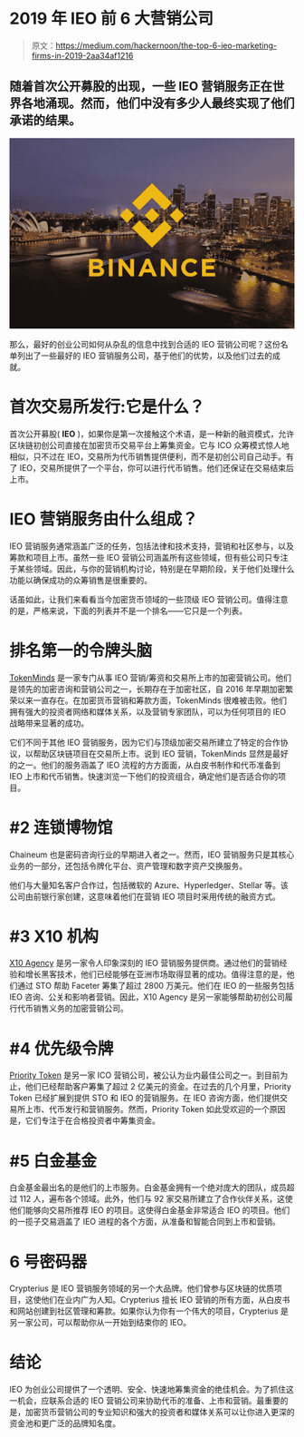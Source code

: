 # 2019 年 IEO 前 6 大营销公司

> 原文：<https://medium.com/hackernoon/the-top-6-ieo-marketing-firms-in-2019-2aa34af1216>

## 随着首次公开募股的出现，一些 IEO 营销服务正在世界各地涌现。然而，他们中没有多少人最终实现了他们承诺的结果。

![](img/8d18f3dd6adbc7f59eecd2d9669f35a5.png)

那么，最好的创业公司如何从杂乱的信息中找到合适的 IEO 营销公司呢？这份名单列出了一些最好的 IEO 营销服务公司，基于他们的优势，以及他们过去的成就。

# 首次交易所发行:它是什么？

首次公开募股( **IEO** )，如果你是第一次接触这个术语，是一种新的融资模式，允许区块链初创公司直接在加密货币交易平台上筹集资金。它与 ICO 众筹模式惊人地相似，只不过在 IEO，交易所为代币销售提供便利，而不是初创公司自己动手。有了 IEO，交易所提供了一个平台，你可以进行代币销售。他们还保证在交易结束后上市。

# IEO 营销服务由什么组成？

IEO 营销服务通常涵盖广泛的任务，包括法律和技术支持，营销和社区参与，以及筹款和项目上市。虽然一些 IEO 营销公司涵盖所有这些领域，但有些公司只专注于某些领域。因此，与你的营销机构讨论，特别是在早期阶段，关于他们处理什么功能以确保成功的众筹销售是很重要的。

话虽如此，让我们来看看当今加密货币领域的一些顶级 IEO 营销公司。值得注意的是，严格来说，下面的列表并不是一个排名——它只是一个列表。

# 排名第一的令牌头脑

[TokenMinds](https://lp.tokenminds.co/ieo-marketing) 是一家专门从事 IEO 营销/筹资和交易所上市的加密营销公司。他们是领先的加密咨询和营销公司之一，长期存在于加密社区，自 2016 年早期加密繁荣以来一直存在。在加密货币营销和筹款方面，TokenMinds 很难被击败。他们拥有强大的投资者网络和媒体关系，以及营销专家团队，可以为任何项目的 IEO 战略带来显著的成功。

它们不同于其他 IEO 营销服务，因为它们与顶级加密交易所建立了特定的合作协议，以帮助区块链项目在交易所上市。说到 IEO 营销，TokenMinds 显然是最好的之一。他们的服务涵盖了 IEO 流程的方方面面，从白皮书制作和代币准备到 IEO 上市和代币销售。快速浏览一下他们的投资组合，确定他们是否适合你的项目。

# #2 连锁博物馆

Chaineum 也是密码咨询行业的早期进入者之一。然而，IEO 营销服务只是其核心业务的一部分，还包括令牌化平台、资产管理和数字资产交换服务。

他们与大量知名客户合作过，包括微软的 Azure、Hyperledger、Stellar 等。该公司由前银行家创建，这意味着他们在营销 IEO 项目时采用传统的融资方式。

# #3 X10 机构

[X10 Agency](http://x10.agency/) 是另一家令人印象深刻的 IEO 营销服务提供商。通过他们的营销经验和增长黑客技术，他们已经能够在亚洲市场取得显著的成功。值得注意的是，他们通过 STO 帮助 Faceter 筹集了超过 2800 万美元。他们在 IEO 的一些服务包括 IEO 咨询、公关和影响者营销。因此，X10 Agency 是另一家能够帮助初创公司履行代币销售义务的加密营销公司。

# #4 优先级令牌

[Priority Token](https://ptoken.io/) 是另一家 ICO 营销公司，被公认为业内最佳公司之一。到目前为止，他们已经帮助客户筹集了超过 2 亿美元的资金。在过去的几个月里，Priority Token 已经扩展到提供 STO 和 IEO 的营销服务。在 IEO 咨询方面，他们提供交易所上市、代币发行和营销服务。然而，Priority Token 如此受欢迎的一个原因是，它们专注于在合格投资者中筹集资金。

# #5 白金基金

白金基金最出名的是他们的上市服务。白金基金拥有一个绝对庞大的团队，成员超过 112 人，遍布各个领域。此外，他们与 92 家交易所建立了合作伙伴关系，这使他们能够向交易所推荐 IEO 的项目。这使得白金基金非常适合 IEO 的项目。他们的一揽子交易涵盖了 IEO 进程的各个方面，从准备和智能合同到上市和营销。

# 6 号密码器

Crypterius 是 IEO 营销服务领域的另一个大品牌。他们曾参与区块链的优质项目，这使他们在业内广为人知。Crypterius 擅长 IEO 营销的所有方面，从白皮书和网站创建到社区管理和筹款。如果你认为你有一个伟大的项目，Crypterius 是另一家公司，可以帮助你从一开始到结束你的 IEO。

# 结论

IEO 为创业公司提供了一个透明、安全、快速地筹集资金的绝佳机会。为了抓住这一机会，应联系合适的 IEO 营销公司来协助代币的准备、上市和营销。最重要的是，加密货币营销公司的专业知识和强大的投资者和媒体关系可以让你进入更深的资金池和更广泛的品牌知名度。